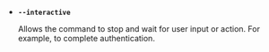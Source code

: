 - **`--interactive`**

  Allows the command to stop and wait for user input or action. For example, to complete authentication.